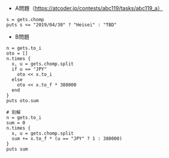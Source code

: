 - A問題（https://atcoder.jp/contests/abc119/tasks/abc119_a）

```
s = gets.chomp
puts s <= "2019/04/30" ? "Heisei" : "TBD"
```

- B問題
```
n = gets.to_i
oto = []
n.times {
  x, u = gets.chomp.split
  if u == "JPY"
    oto << x.to_i
  else
    oto << x.to_f * 380000
  end
}
puts oto.sum

# 別解
n = gets.to_i
sum = 0
n.times {
  x, u = gets.chomp.split
  sum += x.to_f * (u == "JPY" ? 1 : 380000)
}
puts sum
```
